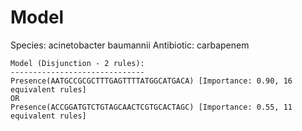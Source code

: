 
# Model

Species: acinetobacter baumannii
Antibiotic: carbapenem

```
Model (Disjunction - 2 rules):
------------------------------
Presence(AATGCCGCGCTTTGAGTTTTATGGCATGACA) [Importance: 0.90, 16 equivalent rules]
OR
Presence(ACCGGATGTCTGTAGCAACTCGTGCACTAGC) [Importance: 0.55, 11 equivalent rules]

```

